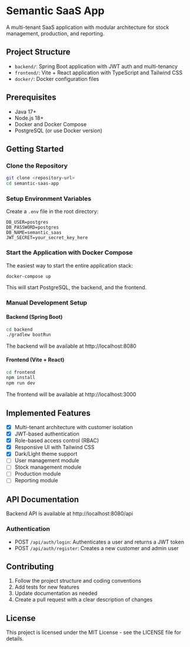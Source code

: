 # Semantic SaaS App

A multi-tenant SaaS application with modular architecture for stock management, production, and reporting.

## Project Structure

- `backend/`: Spring Boot application with JWT auth and multi-tenancy
- `frontend/`: Vite + React application with TypeScript and Tailwind CSS
- `docker/`: Docker configuration files

## Prerequisites

- Java 17+
- Node.js 18+
- Docker and Docker Compose
- PostgreSQL (or use Docker version)

## Getting Started

### Clone the Repository

```bash
git clone <repository-url>
cd semantic-saas-app
```

### Setup Environment Variables

Create a `.env` file in the root directory:

```
DB_USER=postgres
DB_PASSWORD=postgres
DB_NAME=semantic_saas
JWT_SECRET=your_secret_key_here
```

### Start the Application with Docker Compose

The easiest way to start the entire application stack:

```bash
docker-compose up
```

This will start PostgreSQL, the backend, and the frontend.

### Manual Development Setup

#### Backend (Spring Boot)

```bash
cd backend
./gradlew bootRun
```

The backend will be available at http://localhost:8080

#### Frontend (Vite + React)

```bash
cd frontend
npm install
npm run dev
```

The frontend will be available at http://localhost:3000

## Implemented Features

- [x] Multi-tenant architecture with customer isolation
- [x] JWT-based authentication
- [x] Role-based access control (RBAC)
- [x] Responsive UI with Tailwind CSS
- [x] Dark/Light theme support
- [ ] User management module
- [ ] Stock management module
- [ ] Production module
- [ ] Reporting module

## API Documentation

Backend API is available at http://localhost:8080/api

### Authentication

- POST `/api/auth/login`: Authenticates a user and returns a JWT token
- POST `/api/auth/register`: Creates a new customer and admin user

## Contributing

1. Follow the project structure and coding conventions
2. Add tests for new features
3. Update documentation as needed
4. Create a pull request with a clear description of changes

## License

This project is licensed under the MIT License - see the LICENSE file for details.

